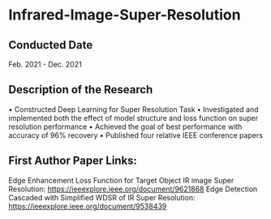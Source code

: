 # Infrared-Image-Super-Resolution
## Conducted Date
Feb. 2021 - Dec. 2021
## Description of the Research
• Constructed Deep Learning for Super Resolution Task
• Investigated and implemented both the effect of model structure and loss function on super resolution performance
• Achieved the goal of best performance with accuracy of 96% recovery
• Published four relative IEEE conference papers
## First Author Paper Links:
Edge Enhancement Loss Function for Target Object IR image Super Resolution:
https://ieeexplore.ieee.org/document/9621868
Edge Detection Cascaded with Simplified WDSR of IR Super Resolution:
https://ieeexplore.ieee.org/document/9538439
